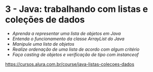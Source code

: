 # 3 - ****Java: trabalhando com listas e coleções de dados****
- *Aprenda a representar uma lista de objetos em Java*
- *Entenda o funcionamento da classe ArrayList do Java*
- *Manipule uma lista de objetos*
- *Realize ordenação de uma lista de acordo com algum critério*
- *Faça casting de objetos e verificação de tipo com instanceof*
  
https://cursos.alura.com.br/course/java-listas-colecoes-dados
